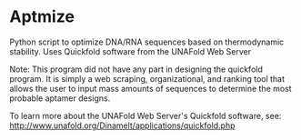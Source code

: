 # Aptmize
Python script to optimize DNA/RNA sequences based on thermodynamic stability. Uses Quickfold software from the UNAFold Web Server

Note: This program did not have any part in designing the quickfold program. It is simply a web scraping, organizational, and ranking tool that allows the user to input mass amounts of sequences to determine the most probable aptamer designs.

To learn more about the UNAFold Web Server's Quickfold software, see: http://www.unafold.org/Dinamelt/applications/quickfold.php
